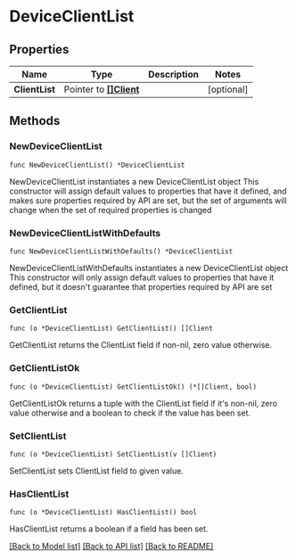 # DeviceClientList

## Properties

Name | Type | Description | Notes
------------ | ------------- | ------------- | -------------
**ClientList** | Pointer to [**[]Client**](Client.md) |  | [optional] 

## Methods

### NewDeviceClientList

`func NewDeviceClientList() *DeviceClientList`

NewDeviceClientList instantiates a new DeviceClientList object
This constructor will assign default values to properties that have it defined,
and makes sure properties required by API are set, but the set of arguments
will change when the set of required properties is changed

### NewDeviceClientListWithDefaults

`func NewDeviceClientListWithDefaults() *DeviceClientList`

NewDeviceClientListWithDefaults instantiates a new DeviceClientList object
This constructor will only assign default values to properties that have it defined,
but it doesn't guarantee that properties required by API are set

### GetClientList

`func (o *DeviceClientList) GetClientList() []Client`

GetClientList returns the ClientList field if non-nil, zero value otherwise.

### GetClientListOk

`func (o *DeviceClientList) GetClientListOk() (*[]Client, bool)`

GetClientListOk returns a tuple with the ClientList field if it's non-nil, zero value otherwise
and a boolean to check if the value has been set.

### SetClientList

`func (o *DeviceClientList) SetClientList(v []Client)`

SetClientList sets ClientList field to given value.

### HasClientList

`func (o *DeviceClientList) HasClientList() bool`

HasClientList returns a boolean if a field has been set.


[[Back to Model list]](../README.md#documentation-for-models) [[Back to API list]](../README.md#documentation-for-api-endpoints) [[Back to README]](../README.md)



